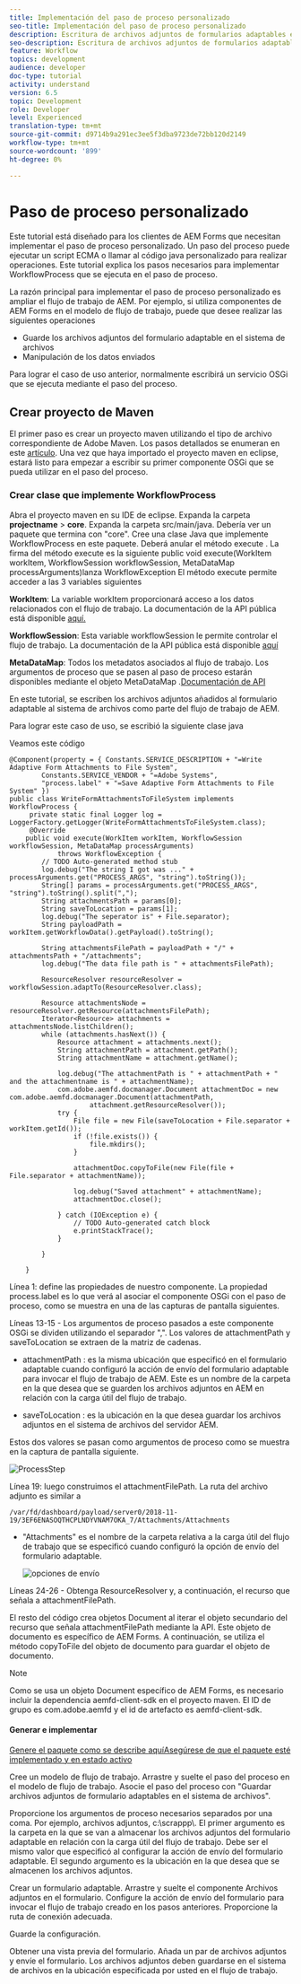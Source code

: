 ```yaml
---
title: Implementación del paso de proceso personalizado
seo-title: Implementación del paso de proceso personalizado
description: Escritura de archivos adjuntos de formularios adaptables en el sistema de archivos mediante el paso de proceso personalizado
seo-description: Escritura de archivos adjuntos de formularios adaptables en el sistema de archivos mediante el paso de proceso personalizado
feature: Workflow
topics: development
audience: developer
doc-type: tutorial
activity: understand
version: 6.5
topic: Development
role: Developer
level: Experienced
translation-type: tm+mt
source-git-commit: d9714b9a291ec3ee5f3dba9723de72bb120d2149
workflow-type: tm+mt
source-wordcount: '899'
ht-degree: 0%

---
```



# Paso de proceso personalizado

Este tutorial está diseñado para los clientes de AEM Forms que necesitan implementar el paso de proceso personalizado. Un paso del proceso puede ejecutar un script ECMA o llamar al código java personalizado para realizar operaciones. Este tutorial explica los pasos necesarios para implementar WorkflowProcess que se ejecuta en el paso de proceso.

La razón principal para implementar el paso de proceso personalizado es ampliar el flujo de trabajo de AEM. Por ejemplo, si utiliza componentes de AEM Forms en el modelo de flujo de trabajo, puede que desee realizar las siguientes operaciones

* Guarde los archivos adjuntos del formulario adaptable en el sistema de archivos
* Manipulación de los datos enviados

Para lograr el caso de uso anterior, normalmente escribirá un servicio OSGi que se ejecuta mediante el paso del proceso.

## Crear proyecto de Maven

El primer paso es crear un proyecto maven utilizando el tipo de archivo correspondiente de Adobe Maven. Los pasos detallados se enumeran en este [artículo](https://helpx.adobe.com/experience-manager/using/maven_arch13.html). Una vez que haya importado el proyecto maven en eclipse, estará listo para empezar a escribir su primer componente OSGi que se pueda utilizar en el paso del proceso.


### Crear clase que implemente WorkflowProcess

Abra el proyecto maven en su IDE de eclipse. Expanda la carpeta **projectname** > **core**. Expanda la carpeta src/main/java. Debería ver un paquete que termina con &quot;core&quot;. Cree una clase Java que implemente WorkflowProcess en este paquete. Deberá anular el método execute . La firma del método execute es la siguiente
public void execute(WorkItem workItem, WorkflowSession workflowSession, MetaDataMap processArguments)lanza WorkflowException
El método execute permite acceder a las 3 variables siguientes

**WorkItem**: La variable workItem proporcionará acceso a los datos relacionados con el flujo de trabajo. La documentación de la API pública está disponible [aquí.](https://helpx.adobe.com/experience-manager/6-3/sites/developing/using/reference-materials/diff-previous/changes/com.adobe.granite.workflow.WorkflowSession.html)

**WorkflowSession**: Esta variable workflowSession le permite controlar el flujo de trabajo. La documentación de la API pública está disponible [aquí](https://helpx.adobe.com/experience-manager/6-3/sites/developing/using/reference-materials/diff-previous/changes/com.adobe.granite.workflow.WorkflowSession.html)

**MetaDataMap**: Todos los metadatos asociados al flujo de trabajo. Los argumentos de proceso que se pasen al paso de proceso estarán disponibles mediante el objeto MetaDataMap .[Documentación de API](https://helpx.adobe.com/experience-manager/6-5/sites/developing/using/reference-materials/javadoc/com/adobe/granite/workflow/metadata/MetaDataMap.html)

En este tutorial, se escriben los archivos adjuntos añadidos al formulario adaptable al sistema de archivos como parte del flujo de trabajo de AEM.

Para lograr este caso de uso, se escribió la siguiente clase java

Veamos este código

```
@Component(property = { Constants.SERVICE_DESCRIPTION + "=Write Adaptive Form Attachments to File System",
        Constants.SERVICE_VENDOR + "=Adobe Systems",
        "process.label" + "=Save Adaptive Form Attachments to File System" })
public class WriteFormAttachmentsToFileSystem implements WorkflowProcess {
     private static final Logger log = LoggerFactory.getLogger(WriteFormAttachmentsToFileSystem.class);
     @Override
    public void execute(WorkItem workItem, WorkflowSession workflowSession, MetaDataMap processArguments)
            throws WorkflowException {
        // TODO Auto-generated method stub
        log.debug("The string I got was ..." + processArguments.get("PROCESS_ARGS", "string").toString());
        String[] params = processArguments.get("PROCESS_ARGS", "string").toString().split(",");
        String attachmentsPath = params[0];
        String saveToLocation = params[1];
        log.debug("The seperator is" + File.separator);
        String payloadPath = workItem.getWorkflowData().getPayload().toString();
 
        String attachmentsFilePath = payloadPath + "/" + attachmentsPath + "/attachments";
        log.debug("The data file path is " + attachmentsFilePath);
 
        ResourceResolver resourceResolver = workflowSession.adaptTo(ResourceResolver.class);
 
        Resource attachmentsNode = resourceResolver.getResource(attachmentsFilePath);
        Iterator<Resource> attachments = attachmentsNode.listChildren();
        while (attachments.hasNext()) {
            Resource attachment = attachments.next();
            String attachmentPath = attachment.getPath();
            String attachmentName = attachment.getName();
 
            log.debug("The attachmentPath is " + attachmentPath + " and the attachmentname is " + attachmentName);
            com.adobe.aemfd.docmanager.Document attachmentDoc = new com.adobe.aemfd.docmanager.Document(attachmentPath,
                    attachment.getResourceResolver());
            try {
                File file = new File(saveToLocation + File.separator + workItem.getId());
                if (!file.exists()) {
                    file.mkdirs();
                }
 
                attachmentDoc.copyToFile(new File(file + File.separator + attachmentName));
 
                log.debug("Saved attachment" + attachmentName);
                attachmentDoc.close();
 
            } catch (IOException e) {
                // TODO Auto-generated catch block
                e.printStackTrace();
            }
 
        }
 
    }
```

Línea 1: define las propiedades de nuestro componente. La propiedad process.label es lo que verá al asociar el componente OSGi con el paso de proceso, como se muestra en una de las capturas de pantalla siguientes.

Líneas 13-15 - Los argumentos de proceso pasados a este componente OSGi se dividen utilizando el separador &quot;,&quot;. Los valores de attachmentPath y saveToLocation se extraen de la matriz de cadenas.

* attachmentPath : es la misma ubicación que especificó en el formulario adaptable cuando configuró la acción de envío del formulario adaptable para invocar el flujo de trabajo de AEM. Este es un nombre de la carpeta en la que desea que se guarden los archivos adjuntos en AEM en relación con la carga útil del flujo de trabajo.

* saveToLocation : es la ubicación en la que desea guardar los archivos adjuntos en el sistema de archivos del servidor AEM.

Estos dos valores se pasan como argumentos de proceso como se muestra en la captura de pantalla siguiente.

![ProcessStep](assets/implement-process-step.gif)


Línea 19: luego construimos el attachmentFilePath. La ruta del archivo adjunto es similar a

    /var/fd/dashboard/payload/server0/2018-11-19/3EF6ENASOQTHCPLNDYVNAM7OKA_7/Attachments/Attachments

* &quot;Attachments&quot; es el nombre de la carpeta relativa a la carga útil del flujo de trabajo que se especificó cuando configuró la opción de envío del formulario adaptable.

   ![opciones de envío](assets/af-submit-options.gif)

Líneas 24-26 - Obtenga ResourceResolver y, a continuación, el recurso que señala a attachmentFilePath.

El resto del código crea objetos Document al iterar el objeto secundario del recurso que señala attachmentFilePath mediante la API. Este objeto de documento es específico de AEM Forms. A continuación, se utiliza el método copyToFile del objeto de documento para guardar el objeto de documento.

>[!NOTE]
>
>Como se usa un objeto Document específico de AEM Forms, es necesario incluir la dependencia aemfd-client-sdk en el proyecto maven. El ID de grupo es com.adobe.aemfd y el id de artefacto es aemfd-client-sdk.

#### Generar e implementar

[Genere el paquete como se describe ](https://helpx.adobe.com/experience-manager/using/maven_arch13.html#BuildtheOSGibundleusingMaven)
[aquíAsegúrese de que el paquete esté implementado y en estado activo](http://localhost:4502/system/console/bundles)

Cree un modelo de flujo de trabajo. Arrastre y suelte el paso del proceso en el modelo de flujo de trabajo. Asocie el paso del proceso con &quot;Guardar archivos adjuntos de formulario adaptables en el sistema de archivos&quot;.

Proporcione los argumentos de proceso necesarios separados por una coma. Por ejemplo, archivos adjuntos, c:\\scrappp\\. El primer argumento es la carpeta en la que se van a almacenar los archivos adjuntos del formulario adaptable en relación con la carga útil del flujo de trabajo. Debe ser el mismo valor que especificó al configurar la acción de envío del formulario adaptable. El segundo argumento es la ubicación en la que desea que se almacenen los archivos adjuntos.

Crear un formulario adaptable. Arrastre y suelte el componente Archivos adjuntos en el formulario. Configure la acción de envío del formulario para invocar el flujo de trabajo creado en los pasos anteriores. Proporcione la ruta de conexión adecuada.

Guarde la configuración.

Obtener una vista previa del formulario. Añada un par de archivos adjuntos y envíe el formulario. Los archivos adjuntos deben guardarse en el sistema de archivos en la ubicación especificada por usted en el flujo de trabajo.

